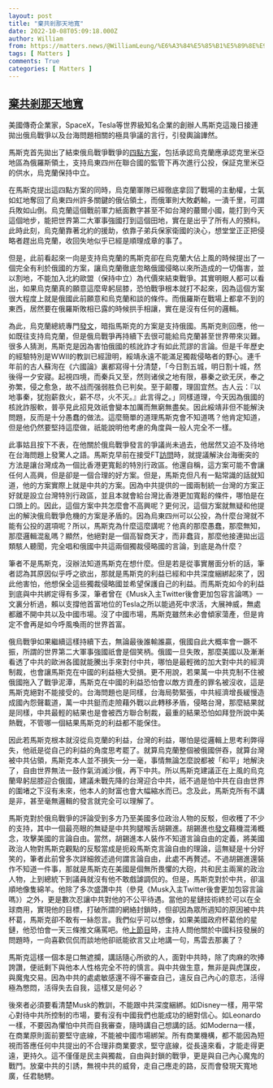 ```yaml
---
layout: post
title: "棄共剎那天地寬"
date: 2022-10-08T05:09:18.000Z
author: William
from: https://matters.news/@WilliamLeung/%E6%A3%84%E5%85%B1%E5%89%8E%E9%82%A3%E5%A4%A9%E5%9C%B0%E5%AF%AC-bafyreignyyhwdfoup6fdhrhvzifv6ishwq7i74xc2xprs2mxmdbdedew54
tags: [ Matters ]
comments: True
categories: [ Matters ]
---
```

<!--1665205758000-->
[棄共剎那天地寬](https://matters.news/@WilliamLeung/%E6%A3%84%E5%85%B1%E5%89%8E%E9%82%A3%E5%A4%A9%E5%9C%B0%E5%AF%AC-bafyreignyyhwdfoup6fdhrhvzifv6ishwq7i74xc2xprs2mxmdbdedew54)
------

<div>
<p>美國傳奇企業家，SpaceX，Tesla等世界級知名企業的創辦人馬斯克這幾日接連拋出俄烏戰爭以及台海問題相關的極具爭議的言行，引發輿論譁然。</p><p>馬斯克首先拋出了結束俄烏戰爭戰爭的<a href="https://twitter.com/elonmusk/status/1576969255031296000" rel="noopener noreferrer" target="_blank">四點方案</a>，包括承認烏克蘭應承認克里米亞地區為俄羅斯領土，支持烏東四州在聯合國的監管下再次進行公投，保証克里米亞的供水，烏克蘭保持中立。</p><p>在馬斯克提出這四點方案的同時，烏克蘭軍隊已經徹底拿回了戰場的主動權，士氣如虹地奪回了烏東四州許多關鍵的俄佔領土，而俄軍則大敗虧輸，一潰千里，可謂兵敗如山倒。烏克蘭這個戰前軍力紙面數字甚至不如台灣的蕞爾小國，能打到今天這個地步，能把世界第二大軍事強國打到這個田地，實在是出乎了所有人的預料。此時此刻，烏克蘭靠著北約的援助，依靠子弟兵保家衛國的決心，想堂堂正正把侵略者趕出烏克蘭，收回失地似乎已經是順理成章的事了。</p><p>但是，此前看起來一向是支持烏克蘭的馬斯克卻在烏克蘭大佔上風的時候提出了一個完全有利於俄國的方案，讓烏克蘭徹底忽略俄國侵略以來所造成的一切傷害，並以割地，不能加入北約歐盟（保持中立）為代價來結束戰爭。其實明眼人都可以看出，如果烏克蘭真的願意這麼卑躬屈膝，恐怕戰爭根本就打不起來，因為這個方案很大程度上就是俄國此前願意和烏克蘭和談的條件。而俄羅斯在戰場上都拿不到的東西，居然要在俄羅斯敗相已露的時候拱手相讓，實在是沒有任何的邏輯。</p><p>為此，烏克蘭總統專門<a href="https://www.npr.org/2022/10/04/1126714896/elon-musk-ukraine-peace-plan-zelenskyy" rel="noopener noreferrer" target="_blank">發文</a>，暗指馬斯克的方案是支持俄國。馬斯克則回應，他一如既往支持烏克蘭，但是俄烏戰爭再持續下去很可能給烏克蘭甚至世界帶來災難。很多人猜測，馬斯克是因為害怕俄國的核訛詐才有如此荒謬的言論。但是千年歷史的經驗特別是WWII的教訓已經證明，綏靖永遠不能滿足獨裁侵略者的野心。連千年前的古人蘇洵在《六國論》裏都寫得十分清楚，「今日割五城，明日割十城，然後得一夕安寢。起視四境，而秦兵又至，然则诸侯之地有限，暴秦之欲无厌，奉之弥繁，侵之愈急，故不战而强弱胜负已判矣。至于颠覆，理固宜然。古人云：『以地事秦，犹抱薪救火，薪不尽，火不灭。』此言得之。」同樣道理，今天因為俄國的核訛詐服軟，普亭見此招見效祇會變本加厲而無窮無盡矣。因此綏靖非但不能解決問題，反而是十分愚蠢的做法。這麼簡單的道理馬斯克會不知道嗎？他肯定知道，但是他仍然要堅持這麼做，祇能說明他考慮的角度與一般人完全不一樣。</p><p>此事姑且按下不表，在他關於俄烏戰爭發言的爭議尚未過去，他居然又迫不及待地在台海問題上發驚人之語。馬斯克早前在接受FT<a href="https://www.ft.com/content/5ef14997-982e-4f03-8548-b5d67202623a" rel="noopener noreferrer" target="_blank">訪問</a>時，就提議解決台海衝突的方法是讓台灣成為一個比香港更寬鬆的特別行政區。他還自稱，這方案可能不會讓任何人高興，但是卻是一個合理的好方案。但是，馬斯克但凡有一點常識的話就知道，他的方案實際上就是中共的方案。因為中共提供的一國兩制統一台灣的方案正好就是設立台灣特別行政區，並且本就會給台灣比香港更加寬鬆的條件，哪怕是在口頭上的。因此，這個方案中共怎麼會不高興呢？更何況，這個方案就無疑和他提出的解決俄烏戰爭危機的方案是矛盾的。因為烏東四州可以公投，為什麼台灣就不能有公投的選項呢？所以，馬斯克為什麼這麼講呢？他真的那麼愚蠢，那麼無知，那麼邏輯混亂嗎？顯然，他絕對是一個高智商天才，而非蠢貨，那麼他接連拋出這類駭人聽聞，完全唱和俄國中共這兩個獨裁侵略國的言論，到底是為什麼？</p><p>筆者不是馬斯克，沒辦法知道馬斯克在想什麼。但是若是從事實層面分析的話，筆者認為其原因似乎呼之欲出，那就是馬斯克的利益已經和中共深度綑綁起來了，因此他害怕，他想保全這些獨裁侵略國並希望保護自己的利益。而馬斯克如今的利益到底與中共綁定得有多深，筆者曾在《Musk入主Twitter後會更加包容言論嗎》一文裏分析過，賴以支撐他首富地位的Tesla之所以能過死中求活，大展神威，無處都離不開中共以及中國市場。沒了中國市場，馬斯克雖然未必會傾家蕩產，但是肯定不會再是如今呼風喚雨的世界首富。</p><p>俄烏戰爭如果繼續這樣持續下去，無論最後誰輸誰贏，俄國自此大概率會一蹶不振，所謂的世界第二大軍事強國祇會是個笑柄。俄國一旦失敗，那麼美國以及漸漸看透了中共的歐洲各國就能騰出手來對付中共，哪怕是最輕微的加大對中共的經濟制裁，也會讓馬斯克在中國的利益極大受損。更不用說，若果萬一中共克制不住被俄國拖入了戰爭泥潭，馬斯克在中國的利益恐怕會以敵方資產的罪名被沒收，這是馬斯克絕對不能接受的。台海問題也是同樣，台海局勢緊張，中共經濟增長緩慢造成國內怨聲載道，萬一中共鋌而走險藉外戰以此轉移矛盾，侵略台灣，那麼結果就是同樣，中共最輕的結果也是會被西方聯合制裁，最重的結果恐怕如拜登所說中美熱戰，不管哪一個結果馬斯克的利益都不能保住。</p><p>因此若馬斯克根本就沒從烏克蘭的利益，台灣的利益，哪怕是從邏輯上思考利弊得失，他祇是從自己的利益的角度思考罷了。就算烏克蘭整個被俄國併吞，就算台灣被中共佔領，馬斯克本人並不損失一分一毫，事情無論怎麼說都被「和平」地解決了，自由世界無法一鼓作氣消滅沙俄，再下中共。所以馬斯克建議正在上風的烏克蘭卑躬屈膝迎合俄國，建議未戰先降的台灣迎合中共，祇不過是怕中共在自由世界的圍堵之下沒有未來，他本人的財富也會大幅縮水而已。念及此，馬斯克所有不講是非，甚至毫無邏輯的發言就完全可以理解了。</p><p>馬斯克對於俄烏戰爭的評論受到多方乃至美國多位政治人物的反駁，但收穫了不少的支持，其中一個最亮眼的無疑是中共狗腿喉舌胡錫進。胡錫進也<a href="https://www.scmp.com/tech/big-tech/article/3195213/elon-musk-and-hu-xijin-face-twitter-tesla-founder-claps-back-chinese" rel="noopener noreferrer" target="_blank">發文</a>藉機混淆概念，攻擊美國的言論自由。當然，胡錫進本人裝作不知道言論自由的定義，將美國政治人物對馬斯克觀點的反駁當成是扼殺馬斯克言論自由的理論，這無疑是十分好笑的，筆者此前曾多次詳細敘述過何謂言論自由，此處不再贅述。不過胡錫進還裝作不知道一件事，那就是馬斯克在美國是個無所畏懼的大砲，共和民主兩黨的政治人物，上到總統下到議員就沒有他不敢戲謔調侃的。但是，馬斯克對於中共，卻溫順地像隻綿羊。他除了多次盛讚中共（參見《Musk入主Twitter後會更加包容言論嗎》）之外，更是數次忍讓中共對他的不公平待遇。當他的星鏈技術終於可以在全球商用，實現他的目標，打破所謂的網絡封鎖時，但卻因為眾所週知的原因被中共杯葛，馬斯克卻不敢有一絲怨言。我們似乎可以想像，如果美國政府杯葛他的星鏈，他恐怕會一天三條推文痛罵吧。他<a href="https://www.youtube.com/watch?v=FZe2eYBi0K0" rel="noopener noreferrer" target="_blank">上節目</a>時，主持人問他關於中國科技發展的問題時，一向喜歡侃侃而談地他卻祇能欲言又止地講一句，馬雲去那裏了？</p><p>馬斯克這樣一個本是口無遮攔，講話隨心所欲的人，面對中共時，除了肉麻的吹捧誇讚，便祇剩下與他本人性格完全不符的慎言。與中共做生意，無非是與虎謀皮，與魔鬼交易。因為中共的處處敏感還不得不審查自己，違反自己內心的意志，活得極為憋悶，活得失去自我，這樣又是何必？</p><p>後來者必須要看清楚Musk的教訓，不能跟中共深度綑綁。如Disney一樣，用平常心對待中共所控制的市場，要有沒有中國我們也能成功的絕對信心。如Leonardo一樣，不要因為懼怕中共而自我審查，隨時講自己想講的話。如Moderna一樣，在商業原則面前要堅守底線，不能被中國市場綁架。所有商業機構，都不能因為短視而答應任何中共提出的不合理非商業要求，堅守底線，從長遠來看，才能走得更遠，更持久。這不僅僅是民主與獨裁，自由與封鎖的戰爭，更是與自己內心魔鬼的戰鬥。放棄中共的引誘，無視中共的威脅，走自己應走的路，反而會發現天寬地廣，任君馳騁。</p>
</div>
